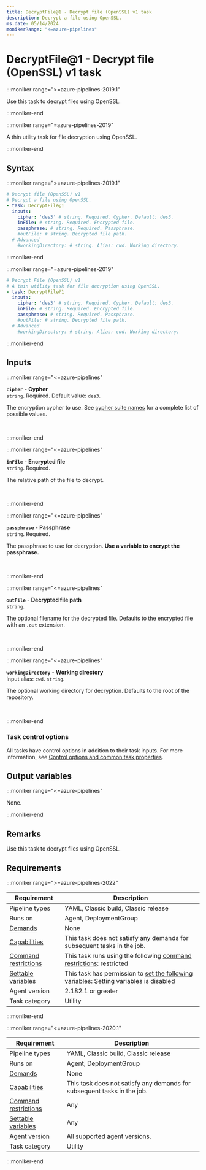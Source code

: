```yaml
---
title: DecryptFile@1 - Decrypt file (OpenSSL) v1 task
description: Decrypt a file using OpenSSL.
ms.date: 05/14/2024
monikerRange: "<=azure-pipelines"
---
```


# DecryptFile@1 - Decrypt file (OpenSSL) v1 task

<!-- :::description::: -->
:::moniker range=">=azure-pipelines-2019.1"

<!-- :::editable-content name="description"::: -->
Use this task to decrypt files using OpenSSL.
<!-- :::editable-content-end::: -->

:::moniker-end

:::moniker range="=azure-pipelines-2019"

<!-- :::editable-content name="description"::: -->
A thin utility task for file decryption using OpenSSL.
<!-- :::editable-content-end::: -->

:::moniker-end
<!-- :::description-end::: -->

<!-- :::syntax::: -->
## Syntax

:::moniker range=">=azure-pipelines-2019.1"

```yaml
# Decrypt file (OpenSSL) v1
# Decrypt a file using OpenSSL.
- task: DecryptFile@1
  inputs:
    cipher: 'des3' # string. Required. Cypher. Default: des3.
    inFile: # string. Required. Encrypted file. 
    passphrase: # string. Required. Passphrase. 
    #outFile: # string. Decrypted file path. 
  # Advanced
    #workingDirectory: # string. Alias: cwd. Working directory.
```

:::moniker-end

:::moniker range="=azure-pipelines-2019"

```yaml
# Decrypt File (OpenSSL) v1
# A thin utility task for file decryption using OpenSSL.
- task: DecryptFile@1
  inputs:
    cipher: 'des3' # string. Required. Cypher. Default: des3.
    inFile: # string. Required. Encrypted file. 
    passphrase: # string. Required. Passphrase. 
    #outFile: # string. Decrypted file path. 
  # Advanced
    #workingDirectory: # string. Alias: cwd. Working directory.
```

:::moniker-end


<!-- :::syntax-end::: -->

<!-- :::inputs::: -->
## Inputs

<!-- :::item name="cipher"::: -->
:::moniker range="<=azure-pipelines"

**`cipher`** - **Cypher**<br>
`string`. Required. Default value: `des3`.<br>
<!-- :::editable-content name="helpMarkDown"::: -->
The encryption cypher to use. See [cypher suite names](https://go.microsoft.com/fwlink/?LinkID=627129) for a complete list of possible values.
<!-- :::editable-content-end::: -->
<br>

:::moniker-end
<!-- :::item-end::: -->
<!-- :::item name="inFile"::: -->
:::moniker range="<=azure-pipelines"

**`inFile`** - **Encrypted file**<br>
`string`. Required.<br>
<!-- :::editable-content name="helpMarkDown"::: -->
The relative path of the file to decrypt.
<!-- :::editable-content-end::: -->
<br>

:::moniker-end
<!-- :::item-end::: -->
<!-- :::item name="passphrase"::: -->
:::moniker range="<=azure-pipelines"

**`passphrase`** - **Passphrase**<br>
`string`. Required.<br>
<!-- :::editable-content name="helpMarkDown"::: -->
The passphrase to use for decryption. **Use a variable to encrypt the passphrase.**
<!-- :::editable-content-end::: -->
<br>

:::moniker-end
<!-- :::item-end::: -->
<!-- :::item name="outFile"::: -->
:::moniker range="<=azure-pipelines"

**`outFile`** - **Decrypted file path**<br>
`string`.<br>
<!-- :::editable-content name="helpMarkDown"::: -->
The optional filename for the decrypted file. Defaults to the encrypted file with an `.out` extension.
<!-- :::editable-content-end::: -->
<br>

:::moniker-end
<!-- :::item-end::: -->
<!-- :::item name="workingDirectory"::: -->
:::moniker range="<=azure-pipelines"

**`workingDirectory`** - **Working directory**<br>
Input alias: `cwd`. `string`.<br>
<!-- :::editable-content name="helpMarkDown"::: -->
The optional working directory for decryption. Defaults to the root of the repository.
<!-- :::editable-content-end::: -->
<br>

:::moniker-end
<!-- :::item-end::: -->

### Task control options

All tasks have control options in addition to their task inputs. For more information, see [Control options and common task properties](/azure/devops/pipelines/yaml-schema/steps-task#common-task-properties).
<!-- :::inputs-end::: -->

<!-- :::outputVariables::: -->
## Output variables

:::moniker range="<=azure-pipelines"

None.

:::moniker-end
<!-- :::outputVariables-end::: -->

<!-- :::remarks::: -->
<!-- :::editable-content name="remarks"::: -->
## Remarks

Use this task to decrypt files using OpenSSL.
<!-- :::editable-content-end::: -->
<!-- :::remarks-end::: -->

<!-- :::examples::: -->
<!-- :::editable-content name="examples"::: -->
<!-- :::editable-content-end::: -->
<!-- :::examples-end::: -->

<!-- :::properties::: -->
## Requirements

:::moniker range=">=azure-pipelines-2022"

| Requirement | Description |
|-------------|-------------|
| Pipeline types | YAML, Classic build, Classic release |
| Runs on | Agent, DeploymentGroup |
| [Demands](/azure/devops/pipelines/process/demands) | None |
| [Capabilities](/azure/devops/pipelines/agents/agents#capabilities) | This task does not satisfy any demands for subsequent tasks in the job. |
| [Command restrictions](/azure/devops/pipelines/security/templates#agent-logging-command-restrictions) | This task runs using the following [command restrictions](/azure/devops/pipelines/security/templates#agent-logging-command-restrictions): restricted |
| [Settable variables](/azure/devops/pipelines/security/templates#agent-logging-command-restrictions) | This task has permission to [set the following variables](/azure/devops/pipelines/security/templates#agent-logging-command-restrictions): Setting variables is disabled |
| Agent version |  2.182.1 or greater |
| Task category | Utility |

:::moniker-end

:::moniker range="<=azure-pipelines-2020.1"

| Requirement | Description |
|-------------|-------------|
| Pipeline types | YAML, Classic build, Classic release |
| Runs on | Agent, DeploymentGroup |
| [Demands](/azure/devops/pipelines/process/demands) | None |
| [Capabilities](/azure/devops/pipelines/agents/agents#capabilities) | This task does not satisfy any demands for subsequent tasks in the job. |
| [Command restrictions](/azure/devops/pipelines/security/templates#agent-logging-command-restrictions) | Any |
| [Settable variables](/azure/devops/pipelines/security/templates#agent-logging-command-restrictions) | Any |
| Agent version | All supported agent versions. |
| Task category | Utility |

:::moniker-end
<!-- :::properties-end::: -->

<!-- :::see-also::: -->
<!-- :::editable-content name="seeAlso"::: -->
<!-- :::editable-content-end::: -->
<!-- :::see-also-end::: -->
